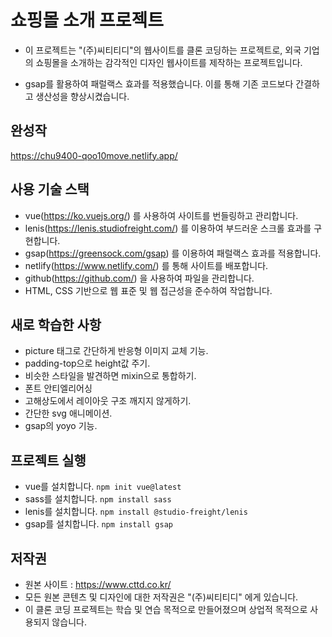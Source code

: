 # 쇼핑몰 소개 프로젝트
- 이 프로젝트는 "(주)씨티티디"의 웹사이트를 클론 코딩하는 프로젝트로, 
외국 기업의 쇼핑몰을 소개하는 감각적인 디자인 웹사이트를 제작하는 프로젝트입니다.

- gsap를 활용하여 패럴랙스 효과를 적용했습니다. 이를 통해 기존 코드보다 간결하고 생산성을 향상시켰습니다.


## 완성작
https://chu9400-qoo10move.netlify.app/

## 사용 기술 스택
- vue(https://ko.vuejs.org/) 를 사용하여 사이트를 번들링하고 관리합니다.
- lenis(https://lenis.studiofreight.com/) 를 이용하여 부드러운 스크롤 효과를 구현합니다.
- gsap(https://greensock.com/gsap) 를 이용하여 패럴랙스 효과를 적용합니다.
- netlify(https://www.netlify.com/) 를 통해 사이트를 배포합니다.
- github(https://github.com/) 을 사용하여 파일을 관리합니다.
- HTML, CSS 기반으로 웹 표준 및 웹 접근성을 준수하여 작업합니다.

## 새로 학습한 사항
- picture 태그로 간단하게 반응형 이미지 교체 기능.
- padding-top으로 height값 주기.
- 비슷한 스타일을 발견하면 mixin으로 통합하기.
- 폰트 안티엘리어싱
- 고해상도에서 레이아웃 구조 깨지지 않게하기.
- 간단한 svg 애니메이션.
- gsap의 yoyo 기능.


## 프로젝트 실행
- vue를 설치합니다. `npm init vue@latest`
- sass를 설치합니다. `npm install sass`
- lenis를 설치합니다. `npm install @studio-freight/lenis`
- gsap를 설치합니다. `npm install gsap`


## 저작권
- 원본 사이트 : https://www.cttd.co.kr/
- 모든 원본 콘텐츠 및 디자인에 대한 저작권은 "(주)씨티티디" 에게 있습니다.
- 이 클론 코딩 프로젝트는 학습 및 연습 목적으로 만들어졌으며 상업적 목적으로 사용되지 않습니다.